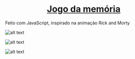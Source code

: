 <h1 align="center"><a href="https://hiagosilvaanjos.github.io/Jogo-da-Memoria-Rick-and-Morty/" target="_blank"><strong>Jogo da memória</strong></a></h1>

Feito com JavaScript, inspirado na animação Rick and Morty

![alt text](image.png)

![alt text](image-1.png)

![alt text](image-2.png)
